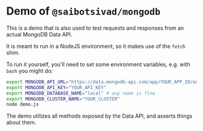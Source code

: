 # Demo of `@saibotsivad/mongodb`

This is a demo that is also used to test requests and responses from an actual MongoDB Data API.

It is meant to run in a NodeJS environment, so it makes use of the `fetch` shim.

To run it yourself, you'll need to set some environment variables, e.g. with `bash` you might do:

```bash
export MONGODB_API_URL="https://data.mongodb-api.com/app/YOUR_APP_ID/endpoint/data/v1"
export MONGODB_API_KEY="YOUR_API_KEY"
export MONGODB_DATABASE_NAME="local" # any name is fine
export MONGODB_CLUSTER_NAME="YOUR_CLUSTER"
node demo.js
```

The demo utilizes all methods exposed by the Data API, and asserts things about them.
